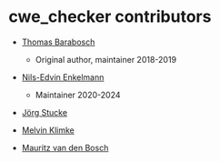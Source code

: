 # cwe_checker contributors

-   [Thomas Barabosch](https://github.com/tbarabosch)
    -   Original author, maintainer 2018-2019

-   [Nils-Edvin Enkelmann](https://github.com/Enkelmann)
    -   Maintainer 2020-2024

-   [Jörg Stucke](https://github.com/jstucke)

-   [Melvin Klimke](https://github.com/mellowCS)

-   [Mauritz van den Bosch](https://github.com/m-rtz)